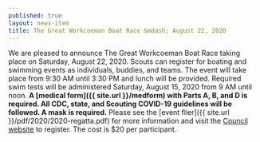 ```yaml
---
published: true
layout: news-item
title: The Great Workcoeman Boat Race &mdash; August 22, 2020
---
```


We are pleased to announce The Great Workcoeman Boat Race taking place on Saturday, August 22, 2020. Scouts can register for boating and swimming events as individuals, buddies, and teams. The event will take place from 9:30 AM until 3:30 PM and lunch will be provided. Required swim tests will be administered Saturday, August 15, 2020 from 9 AM until noon. **A [medical form]({{ site.url }}/medform) with Parts A, B, and D is required. All CDC, state, and Scouting COVID-19 guidelines will be followed. A mask is required.** Please see the [event flier]({{ site.url }}/pdf/2020/2020-regatta.pdf) for more information and visit the [Council website](https://scoutingevent.com/066-workcoemanboatrace) to register. The cost is $20 per participant.
